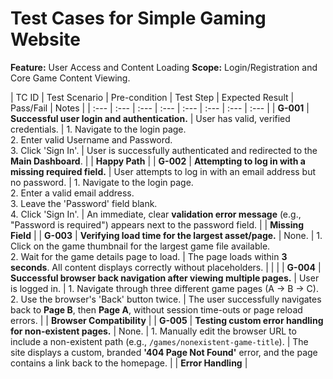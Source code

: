 # Test Cases for Simple Gaming Website

**Feature:** User Access and Content Loading
**Scope:** Login/Registration and Core Game Content Viewing.

| TC ID | Test Scenario | Pre-condition | Test Step | Expected Result | Pass/Fail | Notes |
| :--- | :--- | :--- | :--- | :--- | :--- | :--- | :--- |
| **G-001** | **Successful user login and authentication.** | User has valid, verified credentials. | 1. Navigate to the login page. <br> 2. Enter valid Username and Password. <br> 3. Click 'Sign In'. | User is successfully authenticated and redirected to the **Main Dashboard**. | | **Happy Path** |
| **G-002** | **Attempting to log in with a missing required field.** | User attempts to log in with an email address but no password. | 1. Navigate to the login page. <br> 2. Enter a valid email address. <br> 3. Leave the 'Password' field blank. <br> 4. Click 'Sign In'. | An immediate, clear **validation error message** (e.g., "Password is required") appears next to the password field. | | **Missing Field** |
| **G-003** | **Verifying load time for the largest asset/page.** | None. | 1. Click on the game thumbnail for the largest game file available. <br> 2. Wait for the game details page to load. | The page loads within **3 seconds**. All content displays correctly without placeholders. | |  |
| **G-004** | **Successful browser back navigation after viewing multiple pages.** | User is logged in. | 1. Navigate through three different game pages (A -> B -> C). <br> 2. Use the browser's 'Back' button twice. | The user successfully navigates back to **Page B**, then **Page A**, without session time-outs or page reload errors. | | **Browser Compatibility** |
| **G-005** | **Testing custom error handling for non-existent pages.** | None. | 1. Manually edit the browser URL to include a non-existent path (e.g., `/games/nonexistent-game-title`). | The site displays a custom, branded **'404 Page Not Found'** error, and the page contains a link back to the homepage. | | **Error Handling** |
